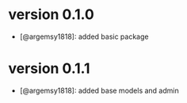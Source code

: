 # version 0.1.0

- [@argemsy1818]: added basic package

# version 0.1.1

- [@argemsy1818]: added base models and admin
